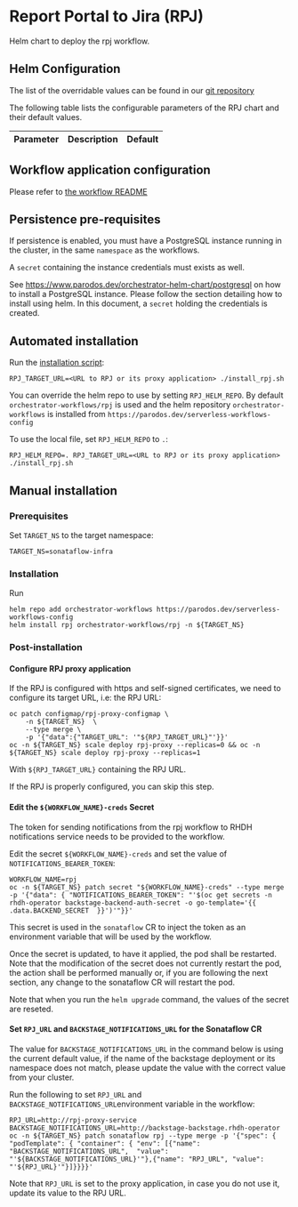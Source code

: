 
Report Portal to Jira (RPJ)
===========

Helm chart to deploy the rpj workflow.



## Helm Configuration
The list of the overridable values can be found in our [git repository](https://github.com/parodos-dev/serverless-workflows-config/blob/main/charts/rpj/values.yaml)

The following table lists the configurable parameters of the RPJ chart and their default values.

| Parameter                | Description             | Default        |
| ------------------------ | ----------------------- | -------------- |


## Workflow application configuration
Please refer to [the workflow README](https://github.com/parodos-dev/serverless-workflows/blob/main/rpj/README.md#workflow-application-configuration)

## Persistence pre-requisites
If persistence is enabled, you must have a PostgreSQL instance running in the cluster, in the same `namespace` as the workflows.

A `secret` containing the instance credentials must exists as well. 

See https://www.parodos.dev/orchestrator-helm-chart/postgresql on how to install a PostgreSQL instance. Please follow the section detailing how to install using helm. In this document, a `secret` holding the credentials is created.


## Automated installation
Run the [installation script](install_rpj.sh):
```console
RPJ_TARGET_URL=<URL to RPJ or its proxy application> ./install_rpj.sh
```
You can override the helm repo to use by setting `RPJ_HELM_REPO`. By default `orchestrator-workflows/rpj` is used and the helm repository `orchestrator-workflows` is installed from `https://parodos.dev/serverless-workflows-config`

To use the local file, set `RPJ_HELM_REPO` to `.`:
```console
RPJ_HELM_REPO=. RPJ_TARGET_URL=<URL to RPJ or its proxy application> ./install_rpj.sh
```
## Manual installation
### Prerequisites 
Set `TARGET_NS` to the target namespace:
```console
TARGET_NS=sonataflow-infra
```

### Installation
Run 
```console
helm repo add orchestrator-workflows https://parodos.dev/serverless-workflows-config
helm install rpj orchestrator-workflows/rpj -n ${TARGET_NS}
```

### Post-installation
#### Configure RPJ proxy application

If the RPJ is configured with https and self-signed certificates, we need to configure its target URL, i.e: the RPJ URL:
```console
oc patch configmap/rpj-proxy-configmap \
    -n ${TARGET_NS}  \
    --type merge \
    -p '{"data":{"TARGET_URL": '"${RPJ_TARGET_URL}"'}}'
oc -n ${TARGET_NS} scale deploy rpj-proxy --replicas=0 && oc -n ${TARGET_NS} scale deploy rpj-proxy --replicas=1
```
With `${RPJ_TARGET_URL}` containing the RPJ URL.


If the RPJ is properly configured, you can skip this step.

#### Edit the `${WORKFLOW_NAME}-creds` Secret
The token for sending notifications from the rpj workflow to RHDH notifications service needs to be provided to the workflow.

Edit the secret `${WORKFLOW_NAME}-creds` and set the value of `NOTIFICATIONS_BEARER_TOKEN`:
```
WORKFLOW_NAME=rpj
oc -n ${TARGET_NS} patch secret "${WORKFLOW_NAME}-creds" --type merge -p '{"data": { "NOTIFICATIONS_BEARER_TOKEN": "'$(oc get secrets -n rhdh-operator backstage-backend-auth-secret -o go-template='{{ .data.BACKEND_SECRET  }}')'"}}'
```

This secret is used in the `sonataflow` CR to inject the token as an environment variable that will be used by the workflow.

Once the secret is updated, to have it applied, the pod shall be restarted. 
Note that the modification of the secret does not currently restart the pod, the action shall be performed manually or, if you are following the next section, any change to the sonataflow CR will restart the pod.

Note that when you run the `helm upgrade` command, the values of the secret are reseted.

#### Set `RPJ_URL` and `BACKSTAGE_NOTIFICATIONS_URL` for the Sonataflow CR

The value for `BACKSTAGE_NOTIFICATIONS_URL` in the command below is using the current default value, if the name of the backstage deployment or its namespace does not match, please update the value with the correct value from your cluster.

Run the following to set `RPJ_URL` and `BACKSTAGE_NOTIFICATIONS_URL`environment variable in the workflow:
```console
RPJ_URL=http://rpj-proxy-service
BACKSTAGE_NOTIFICATIONS_URL=http://backstage-backstage.rhdh-operator
oc -n ${TARGET_NS} patch sonataflow rpj --type merge -p '{"spec": { "podTemplate": { "container": { "env": [{"name": "BACKSTAGE_NOTIFICATIONS_URL",  "value": "'${BACKSTAGE_NOTIFICATIONS_URL}'"},{"name": "RPJ_URL", "value": "'${RPJ_URL}'"}]}}}}'
```

Note that `RPJ_URL` is set to the proxy application, in case you do not use it, update its value to the RPJ URL.
